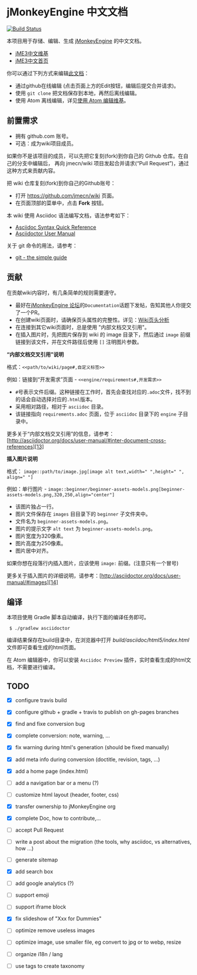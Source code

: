 # jMonkeyEngine 中文文档

[![Build Status][1]][2]

本项目用于存储、编辑、生成 [jMonkeyEngine][3] 的中文文档。

* [jME3中文维基][4]
* [jME3中文首页][5]

你可以通过下列方式来编辑[此文档][6]：

* 通过github在线编辑 (点击页面上方的Edit按钮，编辑后提交合并请求)。
* 使用 `git clone` 把文档保存到本地，再然后离线编辑。
* 使用 Atom 离线编辑，详见[使用 Atom 编辑维基][7]。

## 前置需求

* 拥有 github.com 账号。
* 可选：成为wiki项目成员。

如果你不是该项目的成员，可以先把它复刻(fork)到你自己的 Github 仓库。在自己的分支中编辑后， 再向 jmecn/wiki 项目发起合并请求(“Pull Request”)，通过这种方式来贡献内容。

把 wiki 仓库复刻(fork)到你自己的Github账号：

* 打开 https://github.com/jmecn/wiki 页面。
* 在页面顶部的菜单中，点击 **Fork** 按钮。

本 wiki 使用 Asciidoc 语法编写文档，语法参考如下：

* [Asciidoc Syntax Quick Reference][8]
* [Asciidoctor User Manual][9]

关于 git 命令的用法，请参考：

* [git - the simple guide][10]


## 贡献

在贡献wiki内容时，有几条简单的规则需要遵守。

* 最好在[jMonkeyEngine 论坛][11]的`Documentation`话题下发帖，告知其他人你提交了一个PR。
* 在创建wiki页面时，请确保页头属性的完整性。详见：[Wiki页头分析][12]
* 在连接到其它wiki页面时，总是使用 "内部文档交叉引用"。
* 在插入图片时，先把图片保存到 wiki 的 image 目录下，然后通过 `image` 前缀链接到该文件，并在文件路径后使用 `[]` 注明图片参数。

**“内部文档交叉引用”说明**

格式：`<<path/to/wiki/page#,自定义标签>>`

例如：链接到“开发需求”页面 - `<<engine/requirements#,开发需求>>`

* `#`号表示文件后缀。这种链接在工作时，首先会查找对应的`.adoc`文件，找不到的话会自动选择对应的`.html`版本。
* 采用相对路径，相对于 `asciidoc` 目录。
* 该链接指向 `requirements.adoc` 页面，位于 `asciidoc` 目录下的 `engine` 子目录中。

更多关于“内部文档交叉引用”的信息，请参考：[http://asciidoctor.org/docs/user-manual/#inter-document-cross-references][13]

**插入图片说明**

格式： `image::path/to/image.jpg[image alt text,width=" ",height=" ", align=" "]`

例如：单行图片 - `image::beginner/beginner-assets-models.png[beginner-assets-models.png,320,250,align="center"]`

*  该图片独占一行。
*  图片文件保存在 `images` 目目录下的 `beginner` 子文件夹中。
*  文件名为 `beginner-assets-models.png`。
*  图片的提示文字 `alt text` 为 `beginner-assets-models.png`。
*  图片宽度为320像素。
*  图片高度为250像素。
*  图片居中对齐。

如果你想在段落行内插入图片，应该使用 `image:` 前缀。(注意只有一个冒号)

更多关于插入图片的详细说明，请参考：[http://asciidoctor.org/docs/user-manual/#images][14]


## 编译

本项目使用 Gradle 脚本自动编译，执行下面的编译任务即可。

```shell
 $ ./gradlew asciidoctor
```

编译结果保存在build目录中，在浏览器中打开 *build/asciidoc/html5/index.html*  文件即可查看生成的html页面。

在 Atom 编辑器中，你可以安装 `Asciidoc Preview` 插件，实时查看生成的html文档，不需要进行编译。

## TODO

- [x] configure travis build
- [x] configure github + gradle + travis to publish on gh-pages branches
- [x] find and fixe conversion bug
- [x] complete conversion: note, warning, ...
- [x] fix warning during html's generation (should be fixed manually)
- [x] add meta info during conversion (doctitle, revision, tags, ...)
- [x] add a home page (index.html)
- [ ] add a navigation bar or a menu (?)
- [ ] customize html layout (header, footer, css)
- [x] transfer ownership to jMonkeyEngine org
- [x] complete Doc, how to contribute,...
- [ ] accept Pull Request
- [ ] write a post about the migration (the tools, why asciidoc, vs alternatives, how ...)
- [ ] generate sitemap
- [x] add search box
- [ ] add google analytics (?)
- [ ] support emoji
- [ ] support iframe block
- [x] fix slideshow of "Xxx for Dummies"
- [ ] optimize remove useless images
- [ ] optimize image, use smaller file, eg convert to jpg or to webp, resize
- [ ] organize i18n / lang
- [ ] use tags to create taxonomy


[1]:https://travis-ci.org/jmecn/wiki.svg?branch=master
[2]:https://travis-ci.org/jmecn/wiki
[3]:http://jmonkeyengine.org/
[4]:https://jmecn.github.io/wiki/
[5]:https://jmecn.github.io/
[6]:https://github.com/jmecn/wiki/tree/master/src/docs/asciidoc
[7]:https://jmecn.github.io/wiki/contribution/wiki/atom_editor.html
[8]:http://asciidoctor.org/docs/asciidoc-syntax-quick-reference/
[9]:http://asciidoctor.org/docs/user-manual/#introduction-to-asciidoctor
[10]:http://rogerdudler.github.io/git-guide/
[11]:https://hub.jmonkeyengine.org/
[12]:https://jmecn.github.io/wiki/contribution/wiki/wiki_header.html
[13]:http://asciidoctor.org/docs/user-manual/#inter-document-cross-references
[14]:http://asciidoctor.org/docs/user-manual/#images

